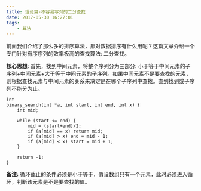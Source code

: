 ```yaml
---
title: 理论篇-不容易写对的二分查找
date: 2017-05-30 16:27:01
tags:
    - 算法
---
```


前面我们介绍了那么多的排序算法，那对数据排序有什么用呢？这篇文章介绍一个专门针对有序序列的效率极高的查找算法: 二分查找。

**核心思想:** 首先，找到中间元素，将整个序列分为三部分: 小于等于中间元素的子序列+中间元素+大于等于中间元素的子序列。如果中间元素不是要查找的元素，则根据查找元素与中间元素的关系来决定是在哪个子序列中查找。直到找到或子序列不能分为止。

```
int
binary_search(int *a, int start, int end, int x) {
    int mid;
    
    while (start <= end) {
        mid = (start+end)/2;
        if (a[mid] == x) return mid;
        if (a[mid] > x) end = mid - 1;
        if (a[mid] < x) start = mid + 1;
    }
    
    return -1;
}
```

**备注:** 循环截止的条件必须是小于等于，假设数组只有一个元素，此时必须进入循环，判断该元素是不是要查找的值。